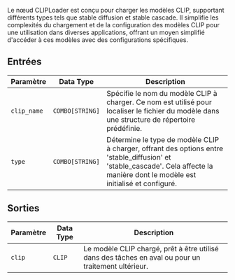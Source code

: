 Le nœud CLIPLoader est conçu pour charger les modèles CLIP, supportant différents types tels que stable diffusion et stable cascade. Il simplifie les complexités du chargement et de la configuration des modèles CLIP pour une utilisation dans diverses applications, offrant un moyen simplifié d'accéder à ces modèles avec des configurations spécifiques.

## Entrées

| Paramètre     | Data Type | Description |
|---------------|--------------|-------------|
| `clip_name`   | `COMBO[STRING]` | Spécifie le nom du modèle CLIP à charger. Ce nom est utilisé pour localiser le fichier du modèle dans une structure de répertoire prédéfinie. |
| `type`        | `COMBO[STRING]` | Détermine le type de modèle CLIP à charger, offrant des options entre 'stable_diffusion' et 'stable_cascade'. Cela affecte la manière dont le modèle est initialisé et configuré. |

## Sorties

| Paramètre | Data Type | Description |
|-----------|-------------|-------------|
| `clip`    | `CLIP`      | Le modèle CLIP chargé, prêt à être utilisé dans des tâches en aval ou pour un traitement ultérieur. |
